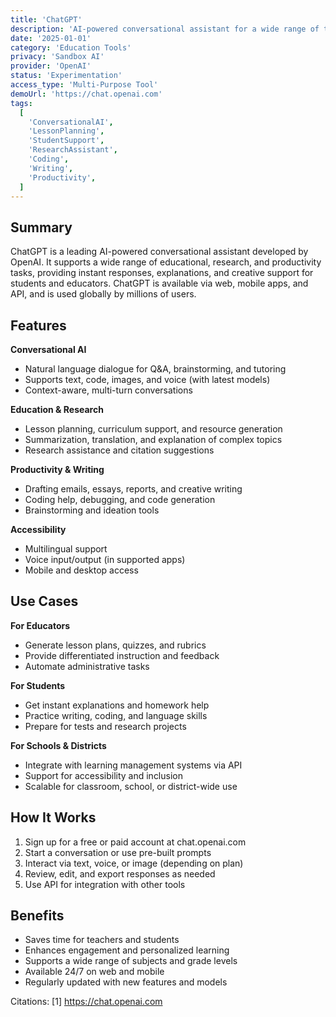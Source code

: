 ```yaml
---
title: 'ChatGPT'
description: 'AI-powered conversational assistant for a wide range of tasks, including education, research, and productivity.'
date: '2025-01-01'
category: 'Education Tools'
privacy: 'Sandbox AI'
provider: 'OpenAI'
status: 'Experimentation'
access_type: 'Multi-Purpose Tool'
demoUrl: 'https://chat.openai.com'
tags:
  [
    'ConversationalAI',
    'LessonPlanning',
    'StudentSupport',
    'ResearchAssistant',
    'Coding',
    'Writing',
    'Productivity',
  ]
---
```


## Summary

ChatGPT is a leading AI-powered conversational assistant developed by OpenAI. It supports a wide range of educational, research, and productivity tasks, providing instant responses, explanations, and creative support for students and educators. ChatGPT is available via web, mobile apps, and API, and is used globally by millions of users.

## Features

**Conversational AI**

- Natural language dialogue for Q&A, brainstorming, and tutoring
- Supports text, code, images, and voice (with latest models)
- Context-aware, multi-turn conversations

**Education & Research**

- Lesson planning, curriculum support, and resource generation
- Summarization, translation, and explanation of complex topics
- Research assistance and citation suggestions

**Productivity & Writing**

- Drafting emails, essays, reports, and creative writing
- Coding help, debugging, and code generation
- Brainstorming and ideation tools

**Accessibility**

- Multilingual support
- Voice input/output (in supported apps)
- Mobile and desktop access

## Use Cases

**For Educators**

- Generate lesson plans, quizzes, and rubrics
- Provide differentiated instruction and feedback
- Automate administrative tasks

**For Students**

- Get instant explanations and homework help
- Practice writing, coding, and language skills
- Prepare for tests and research projects

**For Schools & Districts**

- Integrate with learning management systems via API
- Support for accessibility and inclusion
- Scalable for classroom, school, or district-wide use

## How It Works

1. Sign up for a free or paid account at chat.openai.com
2. Start a conversation or use pre-built prompts
3. Interact via text, voice, or image (depending on plan)
4. Review, edit, and export responses as needed
5. Use API for integration with other tools

## Benefits

- Saves time for teachers and students
- Enhances engagement and personalized learning
- Supports a wide range of subjects and grade levels
- Available 24/7 on web and mobile
- Regularly updated with new features and models

Citations:
[1] https://chat.openai.com
